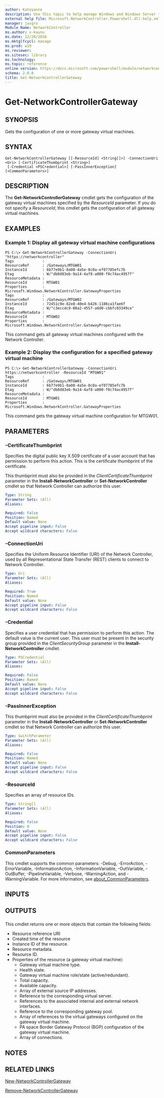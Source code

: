 ```yaml
---
author: Kateyanne
description: Use this topic to help manage Windows and Windows Server technologies with Windows PowerShell.
external help file: Microsoft.NetworkController.Powershell.dll-help.xml
manager: jasgro
Module Name: NetworkController
ms.author: v-kaunu
ms.date: 12/20/2016
ms.mktglfcycl: manage
ms.prod: w10
ms.reviewer: 
ms.sitesec: library
ms.technology: 
ms.topic: reference
online version: https://docs.microsoft.com/powershell/module/networkcontroller/get-networkcontrollergateway?view=windowsserver2016-ps&wt.mc_id=ps-gethelp
schema: 2.0.0
title: Get-NetworkControllerGateway
---
```


# Get-NetworkControllerGateway

## SYNOPSIS
Gets the configuration of one or more gateway virtual machines.

## SYNTAX

```
Get-NetworkControllerGateway [[-ResourceId] <String[]>] -ConnectionUri <Uri> [-CertificateThumbprint <String>]
 [-Credential <PSCredential>] [-PassInnerException] [<CommonParameters>]
```

## DESCRIPTION
The **Get-NetworkControllerGateway** cmdlet gets the configuration of the gateway virtual machines specified by the *ResourceId* parameter.
If you do not specify a *ResourceId*, this cmdlet gets the configuration of all gateway virtual machines.

## EXAMPLES

### Example 1: Display all gateway virtual machine configurations
```
PS C:\> Get-NetworkControllerGateway -ConnectionUri "https://networkcontroller"
Tags             : 
ResourceRef      : /Gateways/MTGW01
InstanceId       : 6b77e9b1-8a08-4a5e-8c0a-ef07785efc7b
Etag             : W/"db8d83eb-9a14-4af8-a000-f0c74ac4957f"
ResourceMetadata : 
ResourceId       : MTGW01
Properties       : Microsoft.Windows.NetworkController.GatewayProperties
Tags             : 
ResourceRef      : /Gateways/MTGW02
InstanceId       : 72451c9e-82e8-40e4-b426-1186ca1fae6f
Etag             : W/"c3eccdc9-08a2-4557-a8d0-cbbfc03349ce"
ResourceMetadata : 
ResourceId       : MTGW02
Properties       : Microsoft.Windows.NetworkController.GatewayProperties
```

This command gets all gateway virtual machines configured with the Network Controller.

### Example 2: Display the configuration for a specified gateway virtual machine
```
PS C:\> Get-NetworkControllerGateway -ConnectionUri https://networkcontroller -ResourceId "MTGW01"
Tags             : 
ResourceRef      : /Gateways/MTGW01
InstanceId       : 6b77e9b1-8a08-4a5e-8c0a-ef07785efc7b
Etag             : W/"db8d83eb-9a14-4af8-a000-f0c74ac4957f"
ResourceMetadata : 
ResourceId       : MTGW01
Properties       : Microsoft.Windows.NetworkController.GatewayProperties
```

This command gets the gateway virtual machine configuration for MTGW01.

## PARAMETERS

### -CertificateThumbprint
Specifies the digital public key X.509 certificate of a user account that has permission to perform this action.
This is the certificate thumbprint of the certificate.

This thumbprint must also be provided in the *ClientCertificateThumbprint* parameter in the **Install-NetworkController** or **Set-NetworkController** cmdlet so that Network Controller can authorize this user.

```yaml
Type: String
Parameter Sets: (All)
Aliases: 

Required: False
Position: Named
Default value: None
Accept pipeline input: False
Accept wildcard characters: False
```

### -ConnectionUri
Specifies the Uniform Resource Identifier (URI) of the Network Controller, used by all Representational State Transfer (REST) clients to connect to Network Controller.

```yaml
Type: Uri
Parameter Sets: (All)
Aliases: 

Required: True
Position: Named
Default value: None
Accept pipeline input: False
Accept wildcard characters: False
```

### -Credential
Specifies a user credential that has permission to perform this action.
The default value is the current user.
This user must be present in the security group provided in the *ClientSecurityGroup* parameter in the **Install-NetworkController** cmdlet.

```yaml
Type: PSCredential
Parameter Sets: (All)
Aliases: 

Required: False
Position: Named
Default value: None
Accept pipeline input: False
Accept wildcard characters: False
```

### -PassInnerException
This thumbprint must also be provided in the *ClientCertificateThumbprint* parameter in the **Install-NetworkController** or **Set-NetworkController** cmdlet so that Network Controller can authorize this user.

```yaml
Type: SwitchParameter
Parameter Sets: (All)
Aliases: 

Required: False
Position: Named
Default value: None
Accept pipeline input: False
Accept wildcard characters: False
```

### -ResourceId
Specifies an array of resource IDs.

```yaml
Type: String[]
Parameter Sets: (All)
Aliases: 

Required: False
Position: 0
Default value: None
Accept pipeline input: False
Accept wildcard characters: False
```

### CommonParameters
This cmdlet supports the common parameters: -Debug, -ErrorAction, -ErrorVariable, -InformationAction, -InformationVariable, -OutVariable, -OutBuffer, -PipelineVariable, -Verbose, -WarningAction, and -WarningVariable. For more information, see [about_CommonParameters](https://go.microsoft.com/fwlink/?LinkID=113216).

## INPUTS

## OUTPUTS

###  
This cmdlet returns one or more objects that contain the following fields: 


- Resource reference URI
- Created time of the resource
- Instance ID of the resource.
- Resource metadata.
- Resource ID.
- Properties of the resource (a gateway virtual machine): 
  - Gateway virtual machine type.
  - Health state.
  - Gateway virtual machine role/state (active/redundant). 
  - Total capacity.
  - Available capacity.
  - Array of external source IP addresses.
  - Reference to the corresponding virtual server.
  - References to the associated internal and external network interfaces. 
  - Reference to the corresponding gateway pool.
  - Array of references to the virtual gateways configured on the gateway virtual machine.
  - PA space Border Gateway Protocol (BGP) configuration of the gateway virtual machine.
  - Array of connections.

## NOTES

## RELATED LINKS

[New-NetworkControllerGateway](./New-NetworkControllerGateway.md)

[Remove-NetworkControllerGateway](./Remove-NetworkControllerGateway.md)


